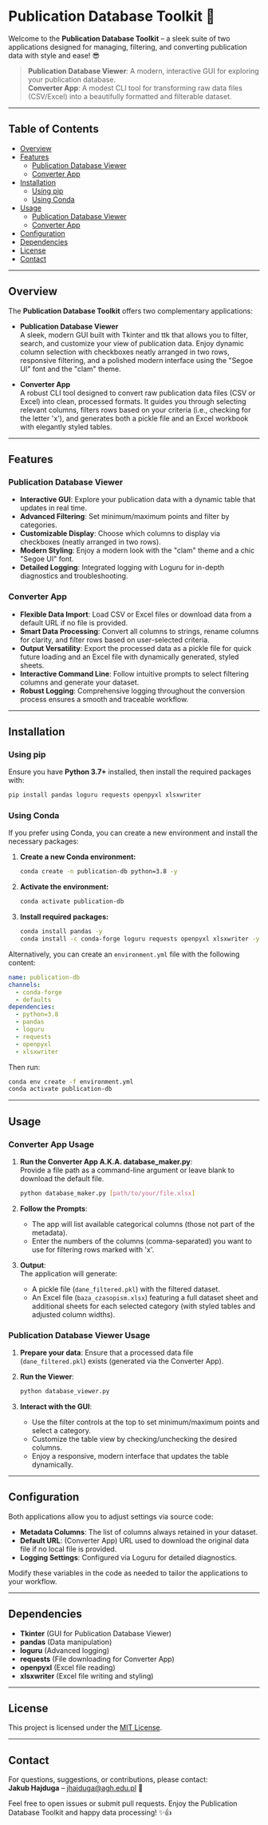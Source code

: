 # Publication Database Toolkit 🚀

Welcome to the **Publication Database Toolkit** – a sleek suite of two applications designed for managing, filtering, and converting publication data with style and ease! 😎

> **Publication Database Viewer**: A modern, interactive GUI for exploring your publication database.  
> **Converter App**: A modest CLI tool for transforming raw data files (CSV/Excel) into a beautifully formatted and filterable dataset.

---

## Table of Contents

- [Overview](#overview)
- [Features](#features)
  - [Publication Database Viewer](#publication-database-viewer)
  - [Converter App](#converter-app)
- [Installation](#installation)
  - [Using pip](#using-pip)
  - [Using Conda](#using-conda)
- [Usage](#usage)
  - [Publication Database Viewer](#publication-database-viewer-usage)
  - [Converter App](#converter-app-usage)
- [Configuration](#configuration)
- [Dependencies](#dependencies)
- [License](#license)
- [Contact](#contact)

---

## Overview

The **Publication Database Toolkit** offers two complementary applications:

- **Publication Database Viewer**  
  A sleek, modern GUI built with Tkinter and ttk that allows you to filter, search, and customize your view of publication data. Enjoy dynamic column selection with checkboxes neatly arranged in two rows, responsive filtering, and a polished modern interface using the "Segoe UI" font and the "clam" theme.

- **Converter App**  
  A robust CLI tool designed to convert raw publication data files (CSV or Excel) into clean, processed formats. It guides you through selecting relevant columns, filters rows based on your criteria (i.e., checking for the letter 'x'), and generates both a pickle file and an Excel workbook with elegantly styled tables.

---

## Features

### Publication Database Viewer
- **Interactive GUI**: Explore your publication data with a dynamic table that updates in real time.
- **Advanced Filtering**: Set minimum/maximum points and filter by categories.
- **Customizable Display**: Choose which columns to display via checkboxes (neatly arranged in two rows).
- **Modern Styling**: Enjoy a modern look with the "clam" theme and a chic "Segoe UI" font.
- **Detailed Logging**: Integrated logging with Loguru for in-depth diagnostics and troubleshooting.

### Converter App
- **Flexible Data Import**: Load CSV or Excel files or download data from a default URL if no file is provided.
- **Smart Data Processing**: Convert all columns to strings, rename columns for clarity, and filter rows based on user-selected criteria.
- **Output Versatility**: Export the processed data as a pickle file for quick future loading and an Excel file with dynamically generated, styled sheets.
- **Interactive Command Line**: Follow intuitive prompts to select filtering columns and generate your dataset.
- **Robust Logging**: Comprehensive logging throughout the conversion process ensures a smooth and traceable workflow.

---

## Installation

### Using pip

Ensure you have **Python 3.7+** installed, then install the required packages with:

```bash
pip install pandas loguru requests openpyxl xlsxwriter
```

### Using Conda

If you prefer using Conda, you can create a new environment and install the necessary packages:

1. **Create a new Conda environment:**

   ```bash
   conda create -n publication-db python=3.8 -y
   ```

2. **Activate the environment:**

   ```bash
   conda activate publication-db
   ```

3. **Install required packages:**

   ```bash
   conda install pandas -y
   conda install -c conda-forge loguru requests openpyxl xlsxwriter -y
   ```

Alternatively, you can create an `environment.yml` file with the following content:

```yaml
name: publication-db
channels:
  - conda-forge
  - defaults
dependencies:
  - python=3.8
  - pandas
  - loguru
  - requests
  - openpyxl
  - xlsxwriter
```

Then run:

```bash
conda env create -f environment.yml
conda activate publication-db
```

---

## Usage

### Converter App Usage

1. **Run the Converter App A.K.A. database_maker.py**:  
   Provide a file path as a command-line argument or leave blank to download the default file.

    ```bash
    python database_maker.py [path/to/your/file.xlsx]
    ```

2. **Follow the Prompts**:  
   - The app will list available categorical columns (those not part of the metadata).
   - Enter the numbers of the columns (comma-separated) you want to use for filtering rows marked with 'x'.
3. **Output**:  
   The application will generate:
   - A pickle file (`dane_filtered.pkl`) with the filtered dataset.
   - An Excel file (`baza_czasopism.xlsx`) featuring a full dataset sheet and additional sheets for each selected category (with styled tables and adjusted column widths).

### Publication Database Viewer Usage

1. **Prepare your data**: Ensure that a processed data file (`dane_filtered.pkl`) exists (generated via the Converter App).
2. **Run the Viewer**:

    ```bash
    python database_viewer.py
    ```

3. **Interact with the GUI**:  
   - Use the filter controls at the top to set minimum/maximum points and select a category.
   - Customize the table view by checking/unchecking the desired columns.
   - Enjoy a responsive, modern interface that updates the table dynamically.

---

## Configuration

Both applications allow you to adjust settings via source code:

- **Metadata Columns**: The list of columns always retained in your dataset.
- **Default URL**: (Converter App) URL used to download the original data file if no local file is provided.
- **Logging Settings**: Configured via Loguru for detailed diagnostics.

Modify these variables in the code as needed to tailor the applications to your workflow.

---

## Dependencies

- **Tkinter** (GUI for Publication Database Viewer)
- **pandas** (Data manipulation)
- **loguru** (Advanced logging)
- **requests** (File downloading for Converter App)
- **openpyxl** (Excel file reading)
- **xlsxwriter** (Excel file writing and styling)

---

## License

This project is licensed under the [MIT License](LICENSE).

---

## Contact

For questions, suggestions, or contributions, please contact:  
**Jakub Hajduga** – [jhajduga@agh.edu.pl](mailto:jhajduga@agh.edu.pl) 📧

Feel free to open issues or submit pull requests. Enjoy the Publication Database Toolkit and happy data processing! ✨👍
